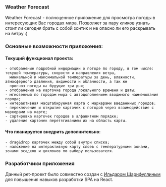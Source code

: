 ### Weather Forecast

Weather Forecast - полноценное приложение для просмотра погоды в интересующих Вас городах мира. Позволяет за пару кликов узнать стоит ли сегодня брать с собой зонтик и не опасно ли его раскрывать на ветру :)

### Основные возможности приложения:

#### Текущий функционал проекта:
    - отображение подробной информации о погоде по городу, в том числе: текущей температуры, скорости и направления ветра, 
      миниальной и максимальной температуры за день, влажности, атмосферного давления, видимости и облачности, а так же 
      прогноз погоды на будущие три дня;
    - отображения на карточке города локального времени и даты;
    - мгновенный по городам мира с автодополнением вводимого наименования города;
    - интерактивная масштабируемая карта с маркерами введеннных городов;
    - переключение и открытие карточек с погодой через взаимодействие с маркерами на карте;
    - сортировка карточек городов в алфавитном порядке;
    - удаление карточек перетягиванием их на область карты.

#### Что планируется внедрить дополнительно:

    - drag&drop карточек между собой внутри списка;
    - наложение на интерактивную карту слоев с температурными зонами, зонами осадков и циклонов по выбору пользователя.

### Разработчики приложения

Данный pet-проект было совместно создан с [Ильдаром Шарифуллиным](https://github.com/Shimildar) для повышения навыков разработки SPA на React.
